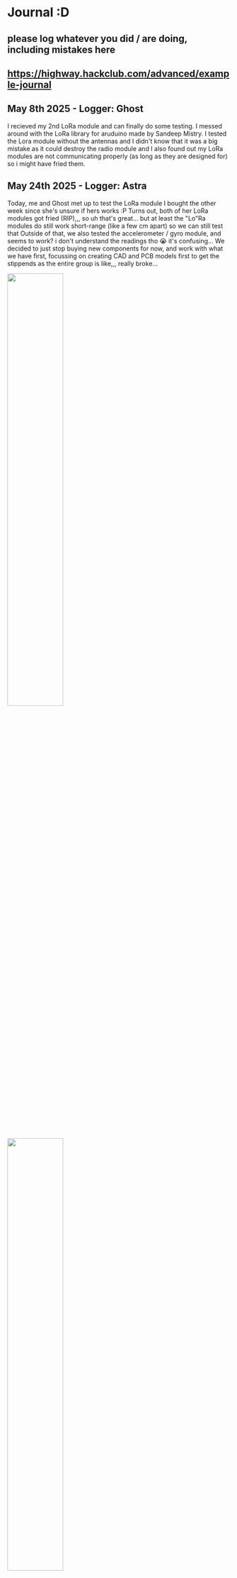 # Journal :D

## please log whatever you did / are doing, including mistakes here
## https://highway.hackclub.com/advanced/example-journal


## May 8th 2025 - Logger: Ghost
I recieved my 2nd LoRa module and can finally do some testing. I messed around with the LoRa library for aruduino made by Sandeep Mistry.
I tested the Lora module without the antennas and I didn't know that it was a big mistake as it could destroy the radio module and I also found out my LoRa modules are not communicating properly (as long as they are designed for) so i might have fried them.

## May 24th 2025 - Logger: Astra
Today, me and Ghost met up to test the LoRa module I bought the other week since she's unsure if hers works :P
Turns out, both of her LoRa modules got fried (RIP),,, so uh that's great... but at least the "Lo"Ra modules do still work short-range (like a few cm apart) so we can still test that
Outside of that, we also tested the accelerometer / gyro module, and seems to work? i don't understand the readings tho :sob: it's confusing...
We decided to just stop buying new components for now, and work with what we have first, focussing on creating CAD and PCB models first to get the stippends as the entire group is like,,, really broke...

<img src="journal-media/IMG_3927.png" style="width: 50%">
<img src="journal-media/IMG_3926.png" style="width: 50%">

[LoRa video](https://hc-cdn.hel1.your-objectstorage.com/s/v3/142abf9ee1947f46ea742f3a9a95a17131fc7f63_img_3928.mp4)

[gyro testing video](https://hc-cdn.hel1.your-objectstorage.com/s/v3/621003c66919163e77c02e429bbf76a9c26b7368_img_3929.mp4)

## June 6th 2025 - Logger: Astra
Summer finally started + exams are over, so we can finally actually actually start working on this thing... now how the f^^k do i use freecad...
